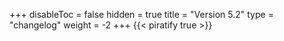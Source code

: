 +++
disableToc = false
hidden = true
title = "Version 5.2"
type = "changelog"
weight = -2
+++
{{< piratify true >}}
